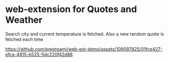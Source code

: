 # web-extension for Quotes and Weather

Search city and current temperature is fetched.
Also a new random quote is fetched each time

https://github.com/preetgami/web-ext-demo/assets/109097825/01fce427-efca-4815-b525-5dc220f42d88

